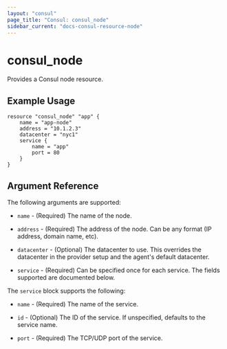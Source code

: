 ```yaml
---
layout: "consul"
page_title: "Consul: consul_node"
sidebar_current: "docs-consul-resource-node"
---
```


# consul\_node

Provides a Consul node resource.

## Example Usage

```
resource "consul_node" "app" {
    name = "app-node"
    address = "10.1.2.3"
    datacenter = "nyc1"
    service {
        name = "app"
        port = 80
    }
}
```

## Argument Reference

The following arguments are supported:

* `name` - (Required) The name of the node.

* `address` - (Required) The address of the node. Can be any format (IP address,
  domain name, etc).

* `datacenter` - (Optional) The datacenter to use. This overrides the
  datacenter in the provider setup and the agent's default datacenter.

* `service` - (Required) Can be specified once for each service. The
  fields supported are documented below.

The `service` block supports the following:

* `name` - (Required) The name of the service.

* `id` - (Optional) The ID of the service. If unspecified, defaults to the
  service name.

* `port` - (Required) The TCP/UDP port of the service.
